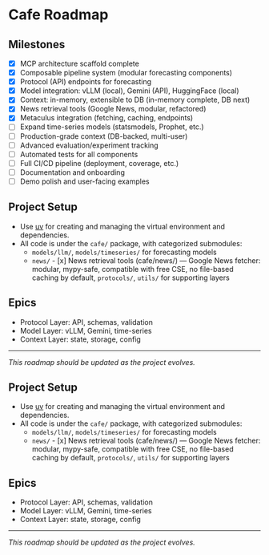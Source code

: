 # Cafe Roadmap

## Milestones
- [x] MCP architecture scaffold complete
- [x] Composable pipeline system (modular forecasting components)
- [x] Protocol (API) endpoints for forecasting
- [x] Model integration: vLLM (local), Gemini (API), HuggingFace (local)
- [x] Context: in-memory, extensible to DB (in-memory complete, DB next)
- [x] News retrieval tools (Google News, modular, refactored)
- [x] Metaculus integration (fetching, caching, endpoints)
- [ ] Expand time-series models (statsmodels, Prophet, etc.)
- [ ] Production-grade context (DB-backed, multi-user)
- [ ] Advanced evaluation/experiment tracking
- [ ] Automated tests for all components
- [ ] Full CI/CD pipeline (deployment, coverage, etc.)
- [ ] Documentation and onboarding
- [ ] Demo polish and user-facing examples

## Project Setup
- Use [uv](https://github.com/astral-sh/uv) for creating and managing the virtual environment and dependencies.
- All code is under the `cafe/` package, with categorized submodules:
  - `models/llm/`, `models/timeseries/` for forecasting models
  - `news/` - [x] News retrieval tools (cafe/news/) — Google News fetcher: modular, mypy-safe, compatible with free CSE, no file-based caching by default, `protocols/`, `utils/` for supporting layers

## Epics
- Protocol Layer: API, schemas, validation
- Model Layer: vLLM, Gemini, time-series
- Context Layer: state, storage, config

---
_This roadmap should be updated as the project evolves._

## Project Setup
- Use [uv](https://github.com/astral-sh/uv) for creating and managing the virtual environment and dependencies.
- All code is under the `cafe/` package, with categorized submodules:
  - `models/llm/`, `models/timeseries/` for forecasting models
  - `news/` - [x] News retrieval tools (cafe/news/) — Google News fetcher: modular, mypy-safe, compatible with free CSE, no file-based caching by default, `protocols/`, `utils/` for supporting layers

## Epics
- Protocol Layer: API, schemas, validation
- Model Layer: vLLM, Gemini, time-series
- Context Layer: state, storage, config

---
_This roadmap should be updated as the project evolves._
